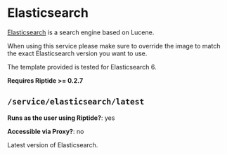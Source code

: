 # Elasticsearch

[Elasticsearch] is a search engine based on Lucene.

When using this service please make sure to override the image to match
the exact Elasticsearch version you want to use.

The template provided is tested for Elasticsearch 6.

**Requires Riptide >= 0.2.7**


## `/service/elasticsearch/latest`

**Runs as the user using Riptide?**: yes

**Accessible via Proxy?**: no

Latest version of Elasticsearch.

[elasticsearch]: https://www.elastic.co
